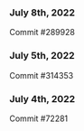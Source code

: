 ### July 8th, 2022

Commit #289928

### July 5th, 2022

Commit #314353


### July 4th, 2022

Commit #72281
